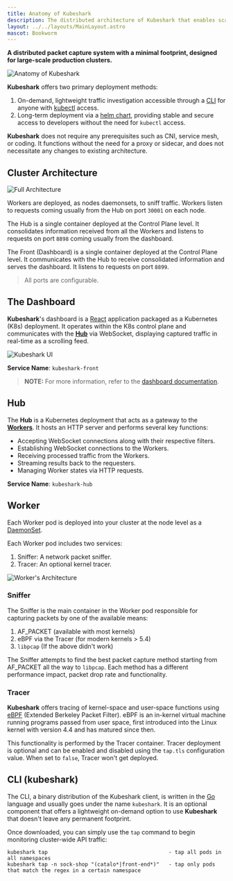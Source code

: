 ```yaml
---
title: Anatomy of Kubeshark
description: The distributed architecture of Kubeshark that enables scalable network traffic capture, explained with diagrams.
layout: ../../layouts/MainLayout.astro
mascot: Bookworm
---
```


**A distributed packet capture system with a minimal footprint, designed for large-scale production clusters.**

![Anatomy of **Kubeshark**](/diagram.png)

**Kubeshark** offers two primary deployment methods:

1. On-demand, lightweight traffic investigation accessible through a [CLI](/en/install#cli) for anyone with [kubectl](https://kubernetes.io/docs/reference/kubectl/) access.
2. Long-term deployment via a [helm chart](/en/install#helm), providing stable and secure access to developers without the need for `kubectl` access.

**Kubeshark** does not require any prerequisites such as CNI, service mesh, or coding. It functions without the need for a proxy or sidecar, and does not necessitate any changes to existing architecture.

## Cluster Architecture

![Full Architecture](/full-architecture.png)

Workers are deployed, as nodes daemonsets, to sniff traffic. Workers listen to requests coming usually from the Hub on port `30001` on each node.

The Hub is a single container deployed at the Control Plane level. It consolidates information received from all the Workers and listens to requests on port `8898` coming usually from the dashboard.

The Front (Dashboard) is a single container deployed at the Control Plane level. It communicates with the Hub to receive consolidated information and serves the dashboard. It listens to requests on port `8899`.

> All ports are configurable.

## The Dashboard

**Kubeshark**'s dashboard is a [React](https://reactjs.org/) application packaged as a Kubernetes (K8s) deployment. It operates within the K8s control plane and communicates with the [**Hub**](#hub) via WebSocket, displaying captured traffic in real-time as a scrolling feed.

![Kubeshark UI](/kubeshark-ui.png)

**Service Name**: `kubeshark-front`

> **NOTE:** For more information, refer to the [dashboard documentation](/en/ui).

## Hub

The **Hub** is a Kubernetes deployment that acts as a gateway to the [**Workers**](#worker). It hosts an HTTP server and performs several key functions:

- Accepting WebSocket connections along with their respective filters.
- Establishing WebSocket connections to the Workers.
- Receiving processed traffic from the Workers.
- Streaming results back to the requesters.
- Managing Worker states via HTTP requests.

**Service Name**: `kubeshark-hub`

## Worker

Each Worker pod is deployed into your cluster at the node level as a [DaemonSet](https://kubernetes.io/docs/concepts/workloads/controllers/daemonset/).

Each Worker pod includes two services:

1. Sniffer: A network packet sniffer.
2. Tracer: An optional kernel tracer.

![Worker's Architecture](/worker-architecture.png)

### Sniffer

The Sniffer is the main container in the Worker pod responsible for capturing packets by one of the available means:
1. AF_PACKET (available with most kernels)
2. eBPF via the Tracer (for modern kernels > 5.4)
3. `libpcap` (If the above didn't work)

The Sniffer attempts to find the best packet capture method starting from AF_PACKET all the way to `libpcap`. Each method has a different performance impact, packet drop rate and functionality.

### Tracer

**Kubeshark** offers tracing of kernel-space and user-space functions using [eBPF](https://prototype-kernel.readthedocs.io/en/latest/bpf/) (Extended Berkeley Packet Filter). eBPF is an in-kernel virtual machine running programs passed from user space, first introduced into the Linux kernel with version 4.4 and has matured since then.

This functionality is performed by the Tracer container. Tracer deployment is optional and can be enabled and disabled using the `tap.tls` configuration value. When set to `false`, Tracer won't get deployed.

## CLI (kubeshark)

The CLI, a binary distribution of the Kubeshark client, is written in the [Go](https://go.dev/) language and usually goes under the name `kubeshark`. It is an optional component that offers a lightweight on-demand option to use **Kubeshark** that doesn't leave any permanent footprint.

Once downloaded, you can simply use the `tap` command to begin monitoring cluster-wide API traffic:

```shell
kubeshark tap                                       - tap all pods in all namespaces
kubeshark tap -n sock-shop "(catalo*|front-end*)"   - tap only pods that match the regex in a certain namespace
```
